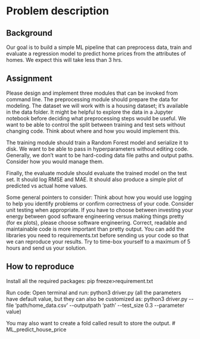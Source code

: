# Problem description

## Background

Our goal is to build a simple ML pipeline that can preprocess data, train and evaluate a regression model to predict home prices from the attributes of homes. We expect this will take less than 3 hrs. 

## Assignment

Please design and implement three modules that can be invoked from command line. The preprocessing module should prepare the data for modeling. The dataset we will work with is a housing dataset; it’s available in the data folder. It might be helpful to explore the data in a Jupyter notebook before deciding what preprocessing steps would be useful. We want to be able to control the split between training and test sets without changing code. Think about where and how you would implement this.

The training module should train a Random Forest model and serialize it to disk. We want to be able to pass in hyperparameters without editing code. Generally, we don’t want to be hard-coding data file paths and output paths. Consider how you would manage them. 

Finally, the evaluate module should evaluate the trained model on the test set. It should log RMSE and MAE. It should also produce a simple plot of predicted vs actual home values. 

Some general pointers to consider: Think about how you would use logging to help you identify problems or confirm correctness of your code. Consider unit testing when appropriate. If you have to choose between investing your energy between good software engineering versus making things pretty (for ex plots), please choose software engineering. Correct, readable and maintainable code is more important than pretty output. You can add the libraries you need to requirements.txt before sending us your code so that we can reproduce your results. Try to time-box yourself to a maximum of 5 hours and send us your solution. 

## How to reproduce 

Install all the required packages:
pip freeze>requirement.txt

Run code:
Open terminal and run:
python3 driver.py (all the parameters have default value, but they can also be customized as: python3 driver.py --file ‘path/home_data.csv’ --outputpath ‘path’ --test_size 0.3 --parameter value)

You may also want to create a fold called result to store the output. # ML_predict_house_price
